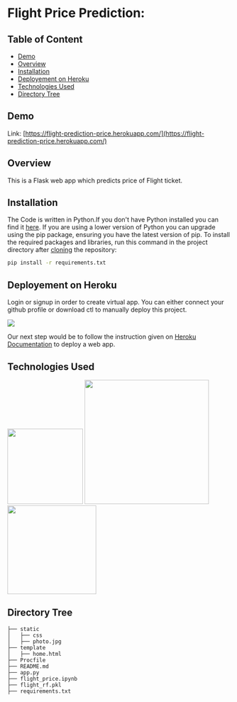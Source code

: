 # Flight Price Prediction: 

## Table of Content
  * [Demo](#demo)
  * [Overview](#overview)
  * [Installation](#installation)
  * [Deployement on Heroku](#deployement-on-heroku)
  * [Technologies Used](#technologies-used)
  * [Directory Tree](#directory-tree)


## Demo
Link: [https://flight-prediction-price.herokuapp.com/](https://flight-prediction-price.herokuapp.com/)

## Overview
This is a Flask web app which predicts price of Flight ticket.

## Installation
The Code is written in Python.If you don't have Python installed you can find it [here](https://www.python.org/downloads/). If you are using a lower version of Python you can upgrade using the pip package, ensuring you have the latest version of pip. To install the required packages and libraries, run this command in the project directory after [cloning](https://www.howtogeek.com/451360/how-to-clone-a-github-repository/) the repository:
```bash
pip install -r requirements.txt
```

## Deployement on Heroku
Login or signup in order to create virtual app. You can either connect your github profile or download ctl to manually deploy this project.

[![](https://i.imgur.com/dKmlpqX.png)](https://heroku.com)

Our next step would be to follow the instruction given on [Heroku Documentation](https://devcenter.heroku.com/articles/getting-started-with-python) to deploy a web app.

## Technologies Used

[<img target="_blank" src="https://unixcop.com/wp-content/uploads/2021/03/Flask.png" width=170>](https://flask.palletsprojects.com/en/1.1.x/) [<img target="_blank" src="https://number1.co.za/wp-content/uploads/2017/10/gunicorn_logo-300x85.png" width=280>](https://gunicorn.org) [<img target="_blank" src="https://www.projectdatascience.com/wp-content/uploads/2020/11/Python-Jupyter-Sklearn-images-transparent-background-white-letters-1024x803.png" width=200>](https://scikit-learn.org/stable/) 

## Directory Tree
```
├── static 
│   ├── css
│   ├── photo.jpg
├── template
│   ├── home.html
├── Procfile
├── README.md
├── app.py
├── flight_price.ipynb
├── flight_rf.pkl
├── requirements.txt
```


